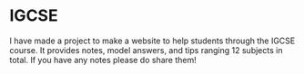 # IGCSE
I have made a project to make a website to help students through the IGCSE course.
It provides notes, model answers, and tips ranging 12 subjects in total. If you have any notes please do share them!


